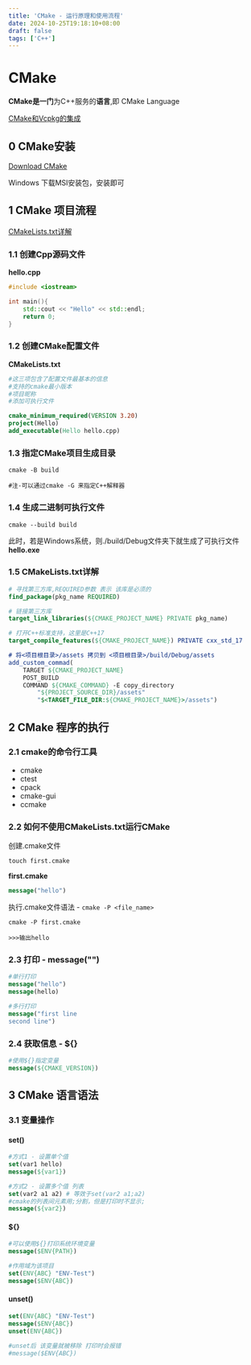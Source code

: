 ```yaml
---
title: 'CMake - 运行原理和使用流程'
date: 2024-10-25T19:18:10+08:00
draft: false
tags: ['C++']
---
```


# CMake

**CMake是一门**为C++服务的**语言**,即 CMake Language

[CMake和Vcpkg的集成](https://foryyz.top/posts/language/cpp/vcpkg/)

## 0 CMake安装

[Download CMake](https://cmake.org/download/)

Windows 下载MSI安装包，安装即可

## 1 CMake 项目流程

[CMakeLists.txt详解](#15-cmakeliststxt详解)

### 1.1 创建Cpp源码文件

**hello.cpp**

```c++
#include <iostream>

int main(){
    std::cout << "Hello" << std::endl;
    return 0;
}
```

### 1.2 创建CMake配置文件

**CMakeLists.txt**

```cmake
#这三项包含了配置文件最基本的信息
#支持的cmake最小版本
#项目昵称
#添加可执行文件

cmake_minimum_required(VERSION 3.20)
project(Hello)
add_executable(Hello hello.cpp)
```

### 1.3 指定CMake项目生成目录

```shell
cmake -B build

#注-可以通过cmake -G 来指定C++解释器
```

### 1.4 生成二进制可执行文件

```shell
cmake --build build
```

此时，若是Windows系统，则./build/Debug文件夹下就生成了可执行文件**hello.exe**

### 1.5 CMakeLists.txt详解

```cmake
# 寻找第三方库,REQUIRED参数 表示 该库是必须的
find_package(pkg_name REQUIRED)

# 链接第三方库
target_link_libraries(${CMAKE_PROJECT_NAME} PRIVATE pkg_name)

# 打开C++标准支持，这里是C++17
target_compile_features(${CMAKE_PROJECT_NAME}) PRIVATE cxx_std_17

# 将<项目根目录>/assets 拷贝到 <项目根目录>/build/Debug/assets
add_custom_commad(
	TARGET ${CMAKE_PROJECT_NAME}
	POST_BUILD
	COMMAND ${CMAKE_COMMAND} -E copy_directory
		"${PROJECT_SOURCE_DIR}/assets"
		"$<TARGET_FILE_DIR:${CMAKE_PROJECT_NAME}>/assets")

```



## 2 CMake 程序的执行

### 2.1 cmake的命令行工具

- cmake
- ctest
- cpack
- cmake-gui
- ccmake

### 2.2 如何不使用CMakeLists.txt运行CMake

创建.cmake文件

```shell
touch first.cmake
```

**first.cmake**

```cmake
message("hello")
```

执行.cmake文件语法 - `cmake -P <file_name>`

```shell
cmake -P first.cmake

>>>输出hello
```

### 2.3 打印 - message("")

```cmake
#单行打印
message("hello")
message(hello)

#多行打印
message("first line
second line")
```

### 2.4 获取信息 - ${}

```cmake
#使用${}指定变量
message(${CMAKE_VERSION})
```



## 3 CMake 语言语法

### 3.1 变量操作

#### set()

```cmake
#方式1 - 设置单个值
set(var1 hello)
message(${var1})

#方式2 - 设置多个值 列表
set(var2 a1 a2) # 等效于set(var2 a1;a2)
#cmake的列表间元素用;分割，但是打印时不显示;
message(${var2})

```

#### ${}

```cmake
#可以使用${}打印系统环境变量
message($ENV{PATH})

#作用域为该项目
set(ENV{ABC} "ENV-Test")
message($ENV{ABC})
```

#### unset()

```cmake
set(ENV{ABC} "ENV-Test")
message($ENV{ABC})
unset(ENV{ABC})

#unset后 该变量就被移除 打印时会报错
#message($ENV{ABC})
```

